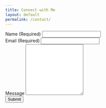 ```yaml
---
title: Connect with Me
layout: default
permalink: /contact/
---
```



<div class="text-center mb-4 lead">
   <a class="social-icon" href="mailto:{{ site.email }}"><i class="fas fa-envelope"></i></a>
   <a class="social-icon" href="https://linkedin.com/in/{{ site.linkedin_username }}"> <i class="fab fa-linkedin-in"></i></a>
   <a class="social-icon" href="https://github.com/{{ site.github_username }}"><i class="fab fa-github"></i></a>
   <a class="social-icon" href="https://twitter.com/{{ site.twitter_username }}"><i class="fab fa-twitter"></i></a>
   <a class="social-icon" href="https://instagram.com/{{ site.instagram_username }}"><i class="fab fa-instagram"></i></a>
</div>

<form id="contactForm" action="https://formspree.io/f/xwkagvap" method="POST">
   <div class="row">
      <div class="col">
         <label for="name">Name (Required)</label>
         <input class="form-control" name="name" id="name" type="text" required/>      
      </div>
      <div class="col">
         <label for="email">Email (Required)</label>
         <input class="form-control" name="email" id="email" type="email" required/>
      </div>
   </div>
   <!-- Message input -->
   <label for="message">Message</label>
   <textarea class="form-control" id="msg" name="message" style="height: 10rem;"></textarea>
   <!-- Form submit button -->
   <div class="d-grid">
      <button class="btn btn-primary btn-lg text-light" type="submit">Submit</button>
   </div>
</form>
